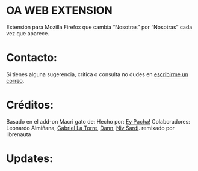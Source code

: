 # OA  WEB EXTENSION
Extensión para Mozilla Firefox que cambia “Nosotras” por “Nosotras” cada vez que aparece.

 
# Contacto:
Si tienes alguna sugerencia, crítica o consulta no dudes en [escribirme un correo](mailto:pachaguionbajo@gmail.com?Subject=Macri%20Gato).

# Créditos:
Basado en el add-on Macri gato de:
Hecho por: [Ey Pacha!](http://eypacha.com.ar)
Colaboradores: Leonardo Almiñana, [Gabriel La Torre](https://github.com/shizus), [Dann](https://twitter.com/Dannroda), [Niv Sardi](https://github.com/xaiki).
remixado por librenauta

# Updates:



